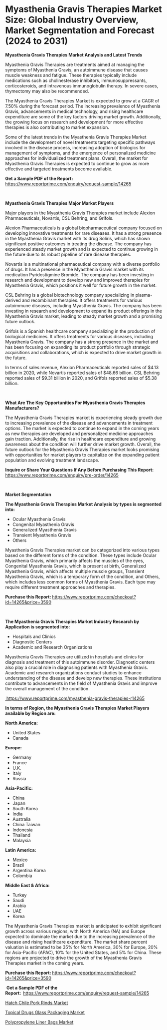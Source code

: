 <p><h1>Myasthenia Gravis Therapies Market Size: Global Industry Overview, Market Segmentation and Forecast (2024 to 2031)</h1></p><p><strong>Myasthenia Gravis Therapies Market Analysis and Latest Trends</strong></p>
<p><p>Myasthenia Gravis Therapies are treatments aimed at managing the symptoms of Myasthenia Gravis, an autoimmune disease that causes muscle weakness and fatigue. These therapies typically include medications such as cholinesterase inhibitors, immunosuppressants, corticosteroids, and intravenous immunoglobulin therapy. In severe cases, thymectomy may also be recommended.</p><p>The Myasthenia Gravis Therapies Market is expected to grow at a CAGR of 7.50% during the forecast period. The increasing prevalence of Myasthenia Gravis, advancements in medical technology, and rising healthcare expenditure are some of the key factors driving market growth. Additionally, the growing focus on research and development for more effective therapies is also contributing to market expansion.</p><p>Some of the latest trends in the Myasthenia Gravis Therapies Market include the development of novel treatments targeting specific pathways involved in the disease process, increasing adoption of biologics for management of symptoms, and the emergence of personalized medicine approaches for individualized treatment plans. Overall, the market for Myasthenia Gravis Therapies is expected to continue to grow as more effective and targeted treatments become available.</p></p>
<p><strong>Get a Sample PDF of the Report:&nbsp;</strong> <a href="https://www.reportprime.com/enquiry/request-sample/14265">https://www.reportprime.com/enquiry/request-sample/14265</a></p>
<p>&nbsp;</p>
<p><strong>Myasthenia Gravis Therapies Major Market Players</strong></p>
<p><p>Major players in the Myasthenia Gravis Therapies market include Alexion Pharmaceuticals, Novartis, CSL Behring, and Grifols. </p><p>Alexion Pharmaceuticals is a global biopharmaceutical company focused on developing innovative treatments for rare diseases. It has a strong presence in the Myasthenia Gravis market with its drug Soliris, which has shown significant positive outcomes in treating the disease. The company has experienced steady market growth and is expected to continue growing in the future due to its robust pipeline of rare disease therapies.</p><p>Novartis is a multinational pharmaceutical company with a diverse portfolio of drugs. It has a presence in the Myasthenia Gravis market with its medication Pyridostigmine Bromide. The company has been investing in research and development to develop new and improved therapies for Myasthenia Gravis, which positions it well for future growth in the market.</p><p>CSL Behring is a global biotechnology company specializing in plasma-derived and recombinant therapies. It offers treatments for various autoimmune diseases, including Myasthenia Gravis. The company has been investing in research and development to expand its product offerings in the Myasthenia Gravis market, leading to steady market growth and a promising future outlook.</p><p>Grifols is a Spanish healthcare company specializing in the production of biological medicines. It offers treatments for various diseases, including Myasthenia Gravis. The company has a strong presence in the market and has been focusing on expanding its product portfolio through strategic acquisitions and collaborations, which is expected to drive market growth in the future.</p><p>In terms of sales revenue, Alexion Pharmaceuticals reported sales of $4.13 billion in 2020, while Novartis reported sales of $48.66 billion. CSL Behring reported sales of $9.31 billion in 2020, and Grifols reported sales of $5.38 billion.</p></p>
<p>&nbsp;</p>
<p><strong>What Are The Key Opportunities For Myasthenia Gravis Therapies Manufacturers?</strong></p>
<p><p>The Myasthenia Gravis Therapies market is experiencing steady growth due to increasing prevalence of the disease and advancements in treatment options. The market is expected to continue to expand in the coming years as new therapies are developed and personalized medicine approaches gain traction. Additionally, the rise in healthcare expenditure and growing awareness about the condition will further drive market growth. Overall, the future outlook for the Myasthenia Gravis Therapies market looks promising with opportunities for market players to capitalize on the expanding patient population and evolving treatment landscape.</p></p>
<p><strong>Inquire or Share Your Questions If Any Before Purchasing This Report:</strong> <a href="https://www.reportprime.com/enquiry/pre-order/14265">https://www.reportprime.com/enquiry/pre-order/14265</a></p>
<p>&nbsp;</p>
<p><strong>Market Segmentation</strong></p>
<p><strong>The Myasthenia Gravis Therapies Market Analysis by types is segmented into:</strong></p>
<p><ul><li>Ocular Myasthenia Gravis</li><li>Congenital Myasthenia Gravis</li><li>Generalized Myasthenia Gravis</li><li>Transient Myasthenia Gravis</li><li>Others</li></ul></p>
<p><p>Myasthenia Gravis Therapies market can be categorized into various types based on the different forms of the condition. These types include Ocular Myasthenia Gravis, which primarily affects the muscles of the eyes, Congenital Myasthenia Gravis, which is present at birth, Generalized Myasthenia Gravis, which affects multiple muscle groups, Transient Myasthenia Gravis, which is a temporary form of the condition, and Others, which includes less common forms of Myasthenia Gravis. Each type may require different treatment approaches and therapies.</p></p>
<p><strong>Purchase this Report:&nbsp;</strong><a href="https://www.reportprime.com/checkout?id=14265&price=3590">https://www.reportprime.com/checkout?id=14265&price=3590</a></p>
<p>&nbsp;</p>
<p><strong>The Myasthenia Gravis Therapies Market Industry Research by Application is segmented into:</strong></p>
<p><ul><li>Hospitals and Clinics</li><li>Diagnostic Centers</li><li>Academic and Research Organizations</li></ul></p>
<p><p>Myasthenia Gravis Therapies are utilized in hospitals and clinics for diagnosis and treatment of this autoimmune disorder. Diagnostic centers also play a crucial role in diagnosing patients with Myasthenia Gravis. Academic and research organizations conduct studies to enhance understanding of the disease and develop new therapies. These institutions contribute to advancements in the field of Myasthenia Gravis and improve the overall management of the condition.</p></p>
<p><a href="https://www.reportprime.com/myasthenia-gravis-therapies-r14265">&nbsp;https://www.reportprime.com/myasthenia-gravis-therapies-r14265</a></p>
<p><strong>In terms of Region, the Myasthenia Gravis Therapies Market Players available by Region are:</strong></p>
<p>
    <p> <strong> North America: </strong>
        <ul>
            <li>United States</li>
            <li>Canada</li>
        </ul>
        </p> 
    <p> <strong> Europe: </strong>
        <ul>
            <li>Germany</li>
            <li>France</li>
            <li>U.K.</li>
            <li>Italy</li>
            <li>Russia</li>
        </ul>
        </p> 
    <p> <strong> Asia-Pacific: </strong>
        <ul>
            <li>China</li>
            <li>Japan</li>
            <li>South Korea</li>
            <li>India</li>
            <li>Australia</li>
            <li>China Taiwan</li>
            <li>Indonesia</li>
            <li>Thailand</li>
            <li>Malaysia</li>
        </ul>
        </p> 
    <p> <strong> Latin America: </strong>
        <ul>
            <li>Mexico</li>
            <li>Brazil</li>
            <li>Argentina Korea</li>
            <li>Colombia</li>
        </ul>
        </p> 
    <p> <strong> Middle East & Africa: </strong>
        <ul>
            <li>Turkey</li>
            <li>Saudi</li>
            <li>Arabia</li>
            <li>UAE</li>
            <li>Korea</li>
        </ul>
    </p>
    </p>
<p><p>The Myasthenia Gravis Therapies market is anticipated to exhibit significant growth across various regions, with North America (NA) and Europe expected to dominate the market due to the increasing prevalence of the disease and rising healthcare expenditure. The market share percent valuation is estimated to be 35% for North America, 30% for Europe, 20% for Asia-Pacific (APAC), 10% for the United States, and 5% for China. These regions are projected to drive the growth of the Myasthenia Gravis Therapies market in the coming years.</p></p>
<p><strong>Purchase this Report: </strong><a href="https://www.reportprime.com/checkout?id=14265&price=3590">https://www.reportprime.com/checkout?id=14265&price=3590</a></p>
<p>&nbsp;<strong>Get a Sample PDF of the Report:&nbsp;&nbsp;</strong><a href="https://www.reportprime.com/enquiry/request-sample/14265">https://www.reportprime.com/enquiry/request-sample/14265</a></p>
<p><strong></strong></p>
<p><p><a href="https://view.publitas.com/reportprime-1/hatch-chile-pork-rinds-market-outlook-complete-industry-analysis-2024-to-2031/">Hatch Chile Pork Rinds Market</a></p><p><a href="https://view.publitas.com/reportprime-1/topical-drugs-glass-packaging-market-size-is-growing-at-cagr-of-12-8-this-report-covers-analysis-by-market-segmentation-growth-and-forecast-2024-2031/">Topical Drugs Glass Packaging Market</a></p><p><a href="https://view.publitas.com/reportprime-1/polypropylene-liner-bags-market-emerging-trends-and-future-prospects-for-period-from-2024-to-2031/">Polypropylene Liner Bags Market</a></p></p>